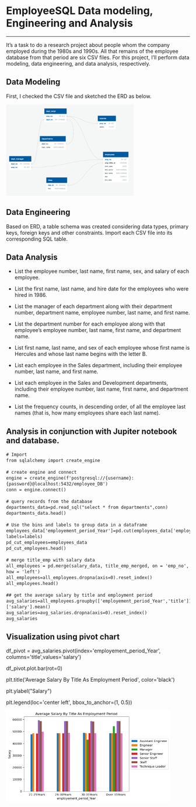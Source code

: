 # EmployeeSQL Data modeling, Engineering and Analysis
***
It’s a task to do a research project about people whom the company employed during the 1980s and 1990s. All that remains of the employee database from that period are six CSV files.
For this project, I’ll perform data modeling, data engineering, and data analysis, respectively.

## Data Modeling
First, I checked the CSV file and sketched the ERD as below.

<img
  src="./ERD.png"
  width="350"
  height="250"
/>

## Data Engineering
Based on ERD, a table schema was created considering data types, primary keys, foreign keys and other constraints. Import each CSV file into its corresponding SQL table.

## Data Analysis

- List the employee number, last name, first name, sex, and salary of each employee.

- List the first name, last name, and hire date for the employees who were hired in 1986.

- List the manager of each department along with their department number, department name, employee number, last name, and first name.

- List the department number for each employee along with that employee’s employee number, last name, first name, and department name.

- List first name, last name, and sex of each employee whose first name is Hercules and whose last name begins with the letter B.

- List each employee in the Sales department, including their employee number, last name, and first name.

- List each employee in the Sales and Development departments, including their employee number, last name, first name, and department name.

- List the frequency counts, in descending order, of all the employee last names (that is, how many employees share each last name).

## Analysis in conjunction with Jupiter notebook and database.
```
# Import
from sqlalchemy import create_engine

# create engine and connect
engine = create_engine(f'postgresql://{username}:{password}@localhost:5432/employee_DB')
conn = engine.connect()

# query records from the database
departments_data=pd.read_sql("select * from departments",conn)
departments_data.head()

# Use the bins and labels to group data in a dataframe employees_data['employement_period_Year']=pd.cut(employees_data['employement_period'],bins=bins, labels=labels)
pd_cut_employees=employees_data
pd_cut_employees.head()

# merge title_emp with salary data
all_employees = pd.merge(salary_data, title_emp_merged, on = 'emp_no', how = 'left')
all_employees=all_employees.dropna(axis=0).reset_index()
all_employees.head()

## get the average salary by title and employment period
avg_salaries=all_employees.groupby(['employement_period_Year','title'])['salary'].mean()
avg_salaries=avg_salaries.dropna(axis=0).reset_index()
avg_salaries
```

## Visualization using pivot chart
df_pivot = avg_salaries.pivot(index='employement_period_Year',
columns='title',values='salary')

df_pivot.plot.bar(rot=0)

plt.title('Average Salary By Title As Employment Period', color='black')

plt.ylabel("Salary")

plt.legend(loc='center left', bbox_to_anchor=(1, 0.5))


<img
  src="./Image/Average Salary by Title (each by employment period).png"
  width="450"
  height="250"
/>
